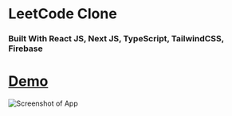 # LeetCode Clone

### Built With React JS, Next JS, TypeScript, TailwindCSS, Firebase

# [Demo](https://leet-code-aryasarkar008.vercel.app/)

![Screenshot of App](https://i.ibb.co/b3XDkdN/Full-Stack-1.png)
